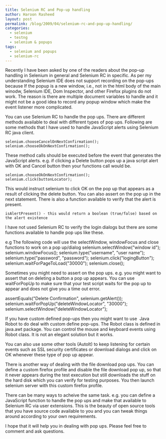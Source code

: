 ```yaml
---
title: Selenium RC and Pop-up handling
author: Haroon Rasheed
layout: post
permalink: /blog/2009/04/selenium-rc-and-pop-up-handling/
categories:
  - selenium
  - testng
  - selenium & popups
tags:
  - selenium and popups
  - selenium-rc
---
```


Recently I have been asked by one of the readers about the pop-up handling in Selenium in general and Selenium RC in specific. As per my understanding Selenium IDE does not support recording on the pop-ups because If the popup is a new window, i.e., not in the html body of the main winodw, Selenium IDE, Dom Inspector, and other Firefox plugins do not work. The reason is there are multiple document variables to handle and it might not be a good idea to record any popup window which make the event listener more complicated.

You can use Selenium RC to handle the pop ups. There are different methods available to deal with different types of pop ups. Following are some methods that I have used to handle JavaScript alerts using Selenium RC java client.

	selenium.chooseCancelOnNextConfirmation();
	selenium.chooseOkOnNextConfirmation();

These method calls should be executed before the event that generates the JavaScript alerts. e.g. if clicking a Delete button pops up a java script alert with OK and Cancel button then your functions call would be. 

	selenium.chooseOkOnNextConfirmation();
	selenium.click(buttonLocator);

This would instruct selenium to click OK on the pop up that appears as a result of clicking the delete button. You can also assert on the pop up in the next statement. There is also a function available to verify that the alert is present.

	isAlertPresent() - this would return a boolean (true/false) based on the alert existence

I have not used Selenium RC to verify the login dialogs but there are some functions available to handle pop ups like these.

e.g The following code will use the selectWindow, windowFocus and close functions to work on a pop up/dialog
	selenium.selectWindow("window id");
	selenium.windowFocus();
	selenium.type("username", "user name");
	selenium.type("password", "password");
	selenium.click("logingButton");
	selenium.waitForPageToLoad("30000");
	selenium.close();

Sometimes you might need to assert on the pop ups. e.g. you might want to assert that on deleting a button a pop up appears. You can use waitForPopUp to make sure that your test script waits for the pop up to appear and does not give you a time out error.

assertEquals("Delete Confirmation", selenium.getAlert());
selenium.waitForPopUp("deleteWindowLocator", "30000");
selenium.selectWindow("deleteWindowLocator");

If you have custom defined pop-ups then you might want to use  Java Robot to do deal with custom define pop-ups. The Robot class is defined in java.awt package. You can control the mouse and keyboard events using Robot class. It is not an elegant solution but it works.

You can also use some other tools (AutoIt) to keep listening for certain events such as SSL security certificates or download dialogs and click on OK whenever these type of pop up appear.

There is another way of dealing with the file download pop ups. You can define a custom firefox profile and disable the file download pop up, so that it never appears during the test execution but still downloads the stuff on the hard disk which you can verify for testing purposes. You then launch selenium server with this custom firefox profile.

There can be many ways to acheive the same task. e.g. you can define a JavaScript function to handle the pop ups and make that available to Selenium RC via user extensions. This is the beauty of open source tools that you have source code available to you and you can tweak things around according to your own requirements.

I hope that it will help you in dealing with pop ups. Please feel free to comment and ask questions.